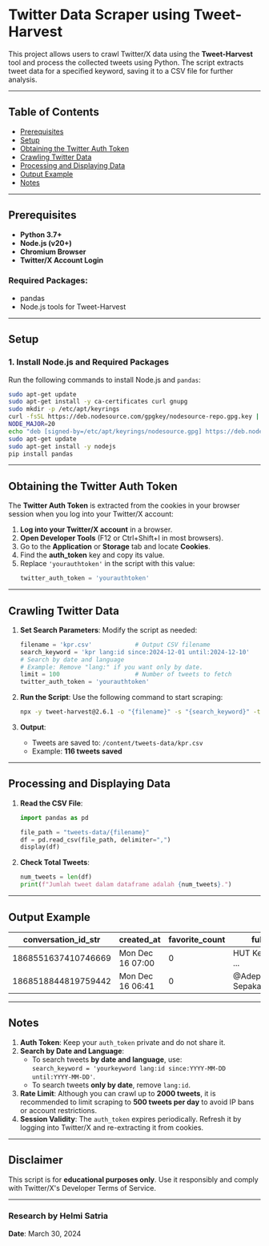 # Twitter Data Scraper using Tweet-Harvest

This project allows users to crawl Twitter/X data using the **Tweet-Harvest** tool and process the collected tweets using Python. The script extracts tweet data for a specified keyword, saving it to a CSV file for further analysis.

---

## Table of Contents

- [Prerequisites](#prerequisites)
- [Setup](#setup)
- [Obtaining the Twitter Auth Token](#obtaining-the-twitter-auth-token)
- [Crawling Twitter Data](#crawling-twitter-data)
- [Processing and Displaying Data](#processing-and-displaying-data)
- [Output Example](#output-example)
- [Notes](#notes)

---

## Prerequisites

- **Python 3.7+**  
- **Node.js (v20+)**  
- **Chromium Browser**  
- **Twitter/X Account Login**  

### Required Packages:
- pandas  
- Node.js tools for Tweet-Harvest  

---

## Setup

### 1. Install Node.js and Required Packages
Run the following commands to install Node.js and `pandas`:

```bash
sudo apt-get update
sudo apt-get install -y ca-certificates curl gnupg
sudo mkdir -p /etc/apt/keyrings
curl -fsSL https://deb.nodesource.com/gpgkey/nodesource-repo.gpg.key | sudo gpg --dearmor -o /etc/apt/keyrings/nodesource.gpg
NODE_MAJOR=20
echo "deb [signed-by=/etc/apt/keyrings/nodesource.gpg] https://deb.nodesource.com/node_$NODE_MAJOR.x nodistro main" | sudo tee /etc/apt/sources.list.d/nodesource.list > /dev/null
sudo apt-get update
sudo apt-get install -y nodejs
pip install pandas
```

---

## Obtaining the Twitter Auth Token

The **Twitter Auth Token** is extracted from the cookies in your browser session when you log into your Twitter/X account:

1. **Log into your Twitter/X account** in a browser.  
2. **Open Developer Tools** (F12 or Ctrl+Shift+I in most browsers).  
3. Go to the **Application** or **Storage** tab and locate **Cookies**.  
4. Find the **auth_token** key and copy its value.  
5. Replace `'yourauthtoken'` in the script with this value:
   ```python
   twitter_auth_token = 'yourauthtoken'
   ```

---

## Crawling Twitter Data

1. **Set Search Parameters**: Modify the script as needed:
   ```python
   filename = 'kpr.csv'            # Output CSV filename
   search_keyword = 'kpr lang:id since:2024-12-01 until:2024-12-10'  
   # Search by date and language
   # Example: Remove "lang:" if you want only by date.
   limit = 100                     # Number of tweets to fetch
   twitter_auth_token = 'yourauthtoken'
   ```

2. **Run the Script**:
   Use the following command to start scraping:
   ```bash
   npx -y tweet-harvest@2.6.1 -o "{filename}" -s "{search_keyword}" -tab "LATEST" -l {limit} --token {twitter_auth_token}
   ```

3. **Output**:
   - Tweets are saved to: `/content/tweets-data/kpr.csv`  
   - Example: **116 tweets saved**

---

## Processing and Displaying Data

1. **Read the CSV File**:
   ```python
   import pandas as pd

   file_path = "tweets-data/{filename}"
   df = pd.read_csv(file_path, delimiter=",")
   display(df)
   ```

2. **Check Total Tweets**:
   ```python
   num_tweets = len(df)
   print(f"Jumlah tweet dalam dataframe adalah {num_tweets}.")
   ```

---

## Output Example

| conversation_id_str | created_at       | favorite_count | full_text                        | id_str            |
|----------------------|------------------|----------------|---------------------------------|------------------|
| 1868551637410746669 | Mon Dec 16 07:00 | 0              | HUT Ke-129 BRI ...              | 1868551637410746669 |
| 1868518844819759442 | Mon Dec 16 06:41 | 0              | @AdeptusAstartia Sepakat...     | 1868518844819759442 |

---

## Notes

1. **Auth Token**: Keep your `auth_token` private and do not share it.  
2. **Search by Date and Language**:  
   - To search tweets **by date and language**, use:  
     `search_keyword = 'yourkeyword lang:id since:YYYY-MM-DD until:YYYY-MM-DD'`.  
   - To search tweets **only by date**, remove `lang:id`.  
3. **Rate Limit**: Although you can crawl up to **2000 tweets**, it is recommended to limit scraping to **500 tweets per day** to avoid IP bans or account restrictions.  
4. **Session Validity**: The `auth_token` expires periodically. Refresh it by logging into Twitter/X and re-extracting it from cookies.  
---

## Disclaimer

This script is for **educational purposes only**. Use it responsibly and comply with Twitter/X's Developer Terms of Service.

---

### Research by Helmi Satria  
**Date**: March 30, 2024  
